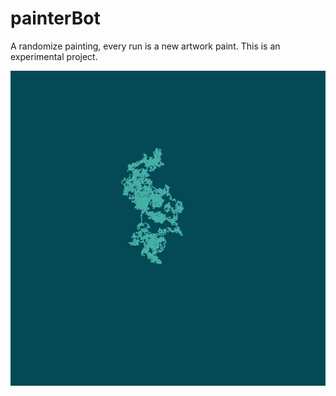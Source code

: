 # painterBot
A randomize painting, every run is a new artwork paint.
This is an experimental project.

![painterBot artwork](screenshots/painterBot.jpg)
